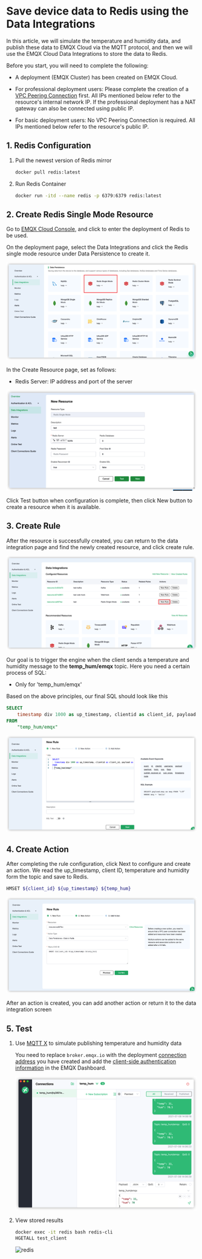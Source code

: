 # Save device data to Redis using the Data Integrations

In this article, we will simulate the temperature and humidity
data, and publish these data to EMQX Cloud via the MQTT protocol, and then we will use the EMQX Cloud
Data Integrations to store the data to Redis.

Before you start, you will need to complete the following:

* A deployment (EMQX Cluster) has been created on EMQX Cloud.

* For professional deployment users: Please complete the creation of a [VPC Peering Connection](../deployments/vpc_peering.md) first. All IPs mentioned below refer to the resource's internal network IP. If the professional deployment has a NAT gateway can also be connected using public IP.

* For basic deployment users: No VPC Peering Connection is required. All IPs mentioned below refer to the resource's public IP.


## 1. Redis Configuration

1. Pull the newest version of Redis mirror
   ```bash
   docker pull redis:latest
   ```
   
2. Run Redis Container
   ```bash
   docker run -itd --name redis -p 6379:6379 redis:latest
   ```


## 2. Create Redis Single Mode Resource

Go to [EMQX Cloud Console](https://cloud-intl.emqx.com/console/), and click to enter the deployment of Redis to be used.

On the deployment page, select the Data Integrations and click the Redis single mode resource under Data Persistence to create it.

![data_integrations](./_assets/data_integrations_redis.png)

In the Create Resource page, set as follows:
- Redis Server: IP address and port of the server

![create_resource](./_assets/create_redis_resource.png)

Click Test button when configuration is complete, then click New button to create a resource when it is available.

## 3. Create Rule

After the resource is successfully created, you can return to the data integration page and find the newly created resource, and click create rule.

![create_rule_1](./_assets/redis_create_rule_1.png)

Our goal is to trigger the engine when the client sends a temperature and humidity message to the **temp_hum/emqx** topic. Here you need a certain process of SQL:
* Only for 'temp_hum/emqx'
   
Based on the above principles, our final SQL should look like this
```sql
SELECT
    timestamp div 1000 as up_timestamp, clientid as client_id, payload as temp_hum
FROM
    "temp_hum/emqx"
```

![create_rule_2](./_assets/redis_create_rule_2.png)

## 4. Create Action

After completing the rule configuration, click Next to configure and create an action. We read the up_timestamp, client ID, temperature and humidity form the topic and save to Redis.

```bash
HMSET ${client_id} ${up_timestamp} ${temp_hum}
```

![create_rule_3](./_assets/redis_create_rule_3.png)

After an action is created, you can add another action or return it to the data integration screen

## 5. Test

1. Use [MQTT X](https://mqttx.app/) to simulate publishing temperature and humidity data

   You need to replace `broker.emqx.io` with the deployment [connection address](../deployments/view_deployment.md) you have created and add the [client-side authentication information](../deployments/auth.md) in the EMQX Dashboard.

   ![MQTTX](./_assets/mqttx_publish_redis.png)

2. View stored results

      ```bash
   docker exec -it redis bash redis-cli
   HGETALL test_client
   ```

   ![redis](./_assets/redis_query_result.png)
